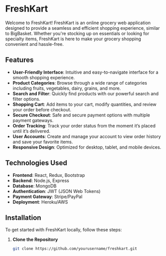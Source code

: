 # FreshKart

Welcome to FreshKart! FreshKart is an online grocery web application designed to provide a seamless and efficient shopping experience, similar to BigBasket. Whether you're stocking up on essentials or looking for specialty items, FreshKart is here to make your grocery shopping convenient and hassle-free.

## Features

- **User-Friendly Interface**: Intuitive and easy-to-navigate interface for a smooth shopping experience.
- **Product Categories**: Browse through a wide range of categories including fruits, vegetables, dairy, grains, and more.
- **Search and Filter**: Quickly find products with our powerful search and filter options.
- **Shopping Cart**: Add items to your cart, modify quantities, and review your order before checkout.
- **Secure Checkout**: Safe and secure payment options with multiple payment gateways.
- **Order Tracking**: Track your order status from the moment it’s placed until it’s delivered.
- **User Accounts**: Create and manage your account to view order history and save your favorite items.
- **Responsive Design**: Optimized for desktop, tablet, and mobile devices.

## Technologies Used

- **Frontend**: React, Redux, Bootstrap
- **Backend**: Node.js, Express
- **Database**: MongoDB
- **Authentication**: JWT (JSON Web Tokens)
- **Payment Gateway**: Stripe/PayPal
- **Deployment**: Heroku/AWS

## Installation

To get started with FreshKart locally, follow these steps:

1. **Clone the Repository**

   ```bash
   git clone https://github.com/yourusername/freshkart.git
